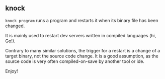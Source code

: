 ## knock

`knock program` runs a program and restarts it
when its binary file has been changed.

It is mainly used to restart dev servers written in compiled languages
(hi, Go!).

Contrary to many similar solutions, the trigger for a restart is a change
of a target binary, not the source code change. It is a good assumption,
as the source code is very often compiled-on-save by another tool or ide.

Enjoy!
